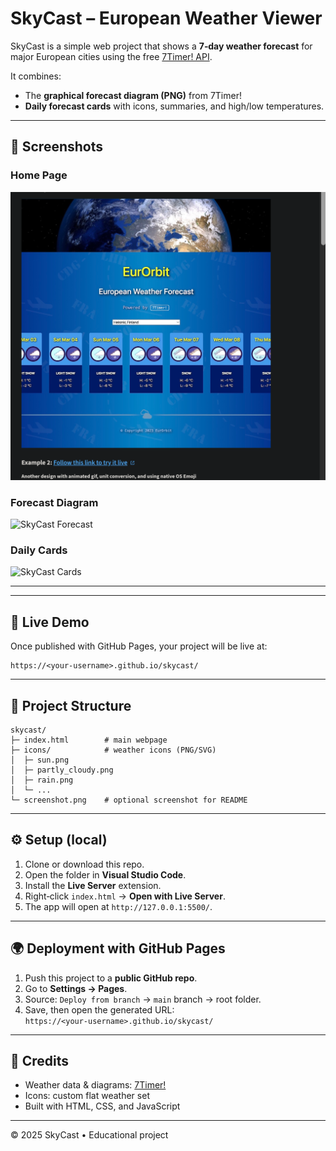 # SkyCast – European Weather Viewer

SkyCast is a simple web project that shows a **7‑day weather forecast** for major European cities using the free [7Timer! API](https://www.7timer.info/).

It combines:
- The **graphical forecast diagram (PNG)** from 7Timer!
- **Daily forecast cards** with icons, summaries, and high/low temperatures.

---

## 📸 Screenshots

### Home Page
![SkyCast Home](SC/1.png)


### Forecast Diagram
![SkyCast Forecast](SC/1.png2)

### Daily Cards
![SkyCast Cards](screenshots/cards.png)

---

---

## 🚀 Live Demo
Once published with GitHub Pages, your project will be live at:
```
https://<your-username>.github.io/skycast/
```

---

## 📂 Project Structure
```
skycast/
├─ index.html        # main webpage
├─ icons/            # weather icons (PNG/SVG)
│  ├─ sun.png
│  ├─ partly_cloudy.png
│  ├─ rain.png
│  └─ ...
└─ screenshot.png    # optional screenshot for README
```

---

## ⚙️ Setup (local)
1. Clone or download this repo.
2. Open the folder in **Visual Studio Code**.
3. Install the **Live Server** extension.
4. Right‑click `index.html` → **Open with Live Server**.
5. The app will open at `http://127.0.0.1:5500/`.

---

## 🌍 Deployment with GitHub Pages
1. Push this project to a **public GitHub repo**.
2. Go to **Settings → Pages**.
3. Source: `Deploy from branch` → `main` branch → root folder.
4. Save, then open the generated URL:  
   `https://<your-username>.github.io/skycast/`

---

## 🙌 Credits
- Weather data & diagrams: [7Timer!](https://www.7timer.info/)
- Icons: custom flat weather set
- Built with HTML, CSS, and JavaScript

---

© 2025 SkyCast • Educational project
